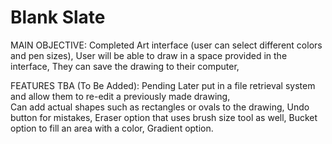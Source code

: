 # Blank Slate
MAIN OBJECTIVE: Completed
  Art interface (user can select different colors and pen sizes), 
  User will be able to draw in a space provided in the interface, 
  They can save the drawing to their computer, 
  
FEATURES TBA (To Be Added): Pending
  Later put in a file retrieval system and allow them to re-edit a previously made drawing,  
  Can add actual shapes such as rectangles or ovals to the drawing,
  Undo button for mistakes, 
  Eraser option that uses brush size tool as well, 
  Bucket option to fill an area with a color, 
  Gradient option. 
